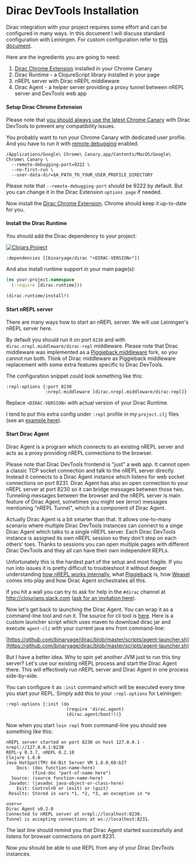 # Dirac DevTools Installation

Dirac integration with your project requires some effort and can be configured in many ways.
In this document I will discuss standard configuration with Leiningen. For custom configuration refer to [this document](configuration.md).

Here are the ingredients you are going to need:

1. [Dirac Chrome Extension](https://chrome.google.com/webstore/detail/dirac-devtools/kbkdngfljkchidcjpnfcgcokkbhlkogi) installed in your Chrome Canary
1. Dirac Runtime - a ClojureScript library installed in your page
1. nREPL server with Dirac nREPL middleware
1. Dirac Agent - a helper server providing a proxy tunnel between nREPL server and DevTools web app

#### Setup Dirac Chrome Extension

Please note that [you should always use the latest Chrome Canary](faq.md#why-should-i-use-recent-chrome-canary-with-dirac-devtools) with Dirac DevTools to prevent any compatibility issues.

You probably want to run your Chrome Canary with dedicated user profile. And you have to run it with [remote debugging](https://developer.chrome.com/devtools/docs/debugger-protocol) enabled.

    /Applications/Google\ Chrome\ Canary.app/Contents/MacOS/Google\ Chrome\ Canary \
      --remote-debugging-port=9222 \
      --no-first-run \
      --user-data-dir=$A_PATH_TO_YOUR_USER_PROFILE_DIRECTORY

Please note that `--remote-debugging-port` should be 9222 by default. But you can change it in the Dirac Extension `options page` if needed.

Now install the [Dirac Chrome Extension](https://chrome.google.com/webstore/detail/dirac-devtools/kbkdngfljkchidcjpnfcgcokkbhlkogi). Chrome should keep it up-to-date for you.

#### Install the Dirac Runtime

You should add the Dirac dependency to your project:

[![Clojars Project](https://img.shields.io/clojars/v/binaryage/dirac.svg)](https://clojars.org/binaryage/dirac)

    :dependencies [[binaryage/dirac "<DIRAC-VERSION>"]]

And also install runtime support in your main page(s):

```clojure
(ns your-project.namespace
  (:require [dirac.runtime]))

(dirac.runtime/install!)
```

#### Start nREPL server

There are many ways how to start an nREPL server. We will use Leiningen's nREPL server here.

By default you should run it on port `8230` and with `dirac.nrepl.middleware/dirac-repl` middleware. Please note that Dirac middleware
was implemented as a [Piggieback middleware](https://github.com/cemerick/piggieback) fork, so you cannot run both.
Think of Dirac middleware as Piggieback middleware replacement with some extra features specific to Dirac DevTools.

The configuration snippet could look something like this:

    :repl-options {:port 8230
                   :nrepl-middleware [dirac.nrepl.middleware/dirac-repl]}

Replace `<DIRAC-VERSION>` with actual version of your Dirac Runtime.

I tend to put this extra config under `:repl` profile in my `project.clj` files
(see an [example here](https://github.com/binaryage/dirac-sample/blob/master/project.clj)).

#### Start Dirac Agent

Dirac Agent is a program which connects to an existing nREPL server and acts as a proxy providing nREPL connections to the browser.

Please note that Dirac DevTools frontend is "just" a web app. It cannot open a classic TCP socket connection and talk to the nREPL server directly.
Instead it connects to a Dirac Agent instance which listens for web socket connections on port 8231. Dirac Agent has also an open connection
to your nREPL server at port 8230 so it can bridge messages between those two. Tunneling messages between
the browser and the nREPL server is main feature of Dirac Agent, sometimes you might see (error) messages mentioning "nREPL Tunnel",
which is a component of Dirac Agent.

Actually Dirac Agent is a bit smarter than that. It allows one-to-many scenario where multiple Dirac DevTools instances
can connect to a singe Dirac Agent which talks to a single nREPL server. Each Dirac DevTools instance is assigned its own nREPL session
so they don't step on each others' toes. Thanks to sessions you can open multiple pages with different Dirac DevTools and
they all can have their own independent REPLs.

Unfortunately this is the hardest part of the setup and most fragile.
If you run into issues it is pretty difficult to troubleshoot it without deeper understanding
[how nREPL works internally](https://github.com/clojure/tools.nrepl), what [Piggieback](https://github.com/cemerick/piggieback) is,
how [Weasel](https://github.com/tomjakubowski/weasel) comes into play and how Dirac Agent orchestrates all this.

If you hit a wall you can try to ask for help in the `#dirac` channel at http://clojurians.slack.com ([ask for an invitation here](http://clojurians.net/)).

Now let's get back to launching the Dirac Agent. You can wrap it as a command-line tool and run it. The source for cli tool is [here](https://github.com/binaryage/dirac/blob/master/src/agent/dirac/agent_cli.clj).
Here is a custom launcher script which uses maven to download dirac jar and execute `agent-cli` with your current java env from command-line:

[https://github.com/binaryage/dirac/blob/master/scripts/agent-launcher.sh](https://github.com/binaryage/dirac/blob/master/scripts/agent-launcher.sh)

But I have a better idea. Why to spin yet another JVM just to run this tiny server? Let's use our existing nREPL process
and start the Dirac Agent there. This will effectively run nREPL server and Dirac Agent in one process side-by-side.

You can configure it as `:init` command which will be executed every time you start your REPL. Simply add this to your
`:repl-options` for Leiningen:

    :repl-options {:init (do
                           (require 'dirac.agent)
                           (dirac.agent/boot!))}

Now when you start `lein repl` from command-line you should see something like this:

    nREPL server started on port 8230 on host 127.0.0.1 - nrepl://127.0.0.1:8230
    REPL-y 0.3.7, nREPL 0.2.10
    Clojure 1.8.0
    Java HotSpot(TM) 64-Bit Server VM 1.8.0_60-b27
        Docs: (doc function-name-here)
              (find-doc "part-of-name-here")
      Source: (source function-name-here)
     Javadoc: (javadoc java-object-or-class-here)
        Exit: Control+D or (exit) or (quit)
     Results: Stored in vars *1, *2, *3, an exception in *e

    user=>
    Dirac Agent v0.2.0
    Connected to nREPL server at nrepl://localhost:8230.
    Tunnel is accepting connections at ws://localhost:8231.

The last line should remind you that Dirac Agent started successfully and listens for browser connections on port 8231.

Now you should be able to use REPL from any of your Dirac DevTools instances.